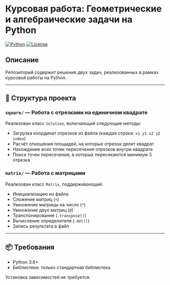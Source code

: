 # Курсовая работа: Геометрические и алгебраические задачи на Python
[![Python](https://img.shields.io/badge/Python-3.10+-blue?logo=python)](https://www.python.org/)
[![License](https://img.shields.io/badge/license-MIT-green)](LICENSE)

## Описание

Репозиторий содержит решения двух задач, реализованных в рамках курсовой работы на Python.

---

## 📁 Структура проекта

### `square/` — Работа с отрезками на единичном квадрате

Реализован класс `Solution`, включающий следующие методы:

- Загрузка координат отрезков из файла (каждая строка: `x1 y1 x2 y2 index`)
- Расчёт отношения площадей, на которые отрезок делит квадрат
- Нахождение всех точек пересечения отрезков внутри квадрата
- Поиск точек пересечения, в которых пересекаются минимум 3 отрезка

### `matrix/` — Работа с матрицами

Реализован класс `Matrix`, поддерживающий:

- Инициализацию из файла
- Сложение матриц (`+`)
- Умножение матрицы на число (`*`)
- Умножение двух матриц (`@`)
- Транспонирование (`.transpose()`)
- Вычисление определителя (`.det()`)
- Запись результата в файл

---

## 📦 Требования

- Python 3.8+
- Библиотеки: только стандартная библиотека

Установка зависимостей не требуется.
